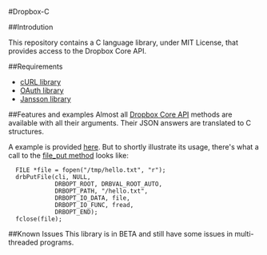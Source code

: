 #Dropbox-C

##Introdution

This repository contains a C language library, under MIT License, that provides access to the Dropbox Core API.

##Requirements

* [cURL library](http://curl.haxx.se/libcurl/)
* [OAuth library](http://liboauth.sourceforge.net/)
* [Jansson library](http://www.digip.org/jansson/)

##Features and examples
Almost all [Dropbox Core API](https://www.dropbox.com/developers/core/docs) methods are available with all their arguments. Their JSON answers are translated to C structures.

A example is provided [here](https://github.com/Dwii/Dropbox-C/blob/master/Dropbox/example/example.c). But to shortly illustrate its usage, there's what a call to the [file_put method](https://www.dropbox.com/developers/core/docs#files_put) looks like:

```
  FILE *file = fopen("/tmp/hello.txt", "r"); 
  drbPutFile(cli, NULL,
             DRBOPT_ROOT, DRBVAL_ROOT_AUTO,
             DRBOPT_PATH, "/hello.txt",
             DRBOPT_IO_DATA, file,
             DRBOPT_IO_FUNC, fread,
             DRBOPT_END);
  fclose(file);
```

##Known Issues
This library is in BETA and still have some issues in multi-threaded programs.
